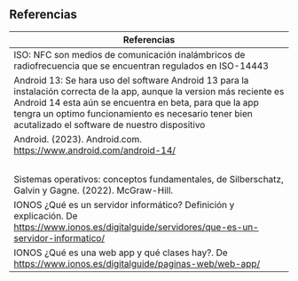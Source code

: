 ## Referencias

| Referencias | 
| ----------- |
|ISO: NFC son medios de comunicación inalámbricos de radiofrecuencia que se encuentran regulados en ISO-14443 |
|Android 13: Se hara uso del software Android 13 para la instalación correcta de la app, aunque la version más reciente es Android 14 esta aún se encuentra en beta, para que la app tengra un optimo funcionamiento es necesario tener bien acutalizado el software de nuestro dispositivo |
| Android. (2023). Android.com. https://www.android.com/android-14/ |
‌|ISO. (2022). Sistemas de gestión de la seguridad de la información (SGSI): Requisitos. Norma internacional ISO 27001:2022 |
|Sistemas operativos: conceptos fundamentales, de Silberschatz, Galvin y Gagne. (2022). McGraw-Hill.|
| IONOS ¿Qué es un servidor informático? Definición y explicación. De https://www.ionos.es/digitalguide/servidores/que-es-un-servidor-informatico/ |
|IONOS ¿Qué es una web app y qué clases hay?. De https://www.ionos.es/digitalguide/paginas-web/web-app/ |
